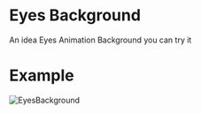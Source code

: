 # Eyes Background
An idea Eyes Animation Background you can try it

# Example
![EyesBackground](https://github.com/rifqanzalbina/animationwebcollection/assets/124742008/aa5c498e-b1a5-4d60-a0a9-ab152e9797ca)
